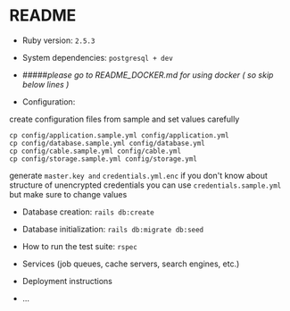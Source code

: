 # README

* Ruby version: `2.5.3`

* System dependencies: `postgresql + dev`

*  #####*please go to README_DOCKER.md for using docker ( so skip below lines )*

* Configuration:

create configuration files from sample and set values carefully

    cp config/application.sample.yml config/application.yml
    cp config/database.sample.yml config/database.yml
    cp config/cable.sample.yml config/cable.yml
    cp config/storage.sample.yml config/storage.yml

generate `master.key and` `credentials.yml.enc` if you don't know about structure of unencrypted credentials you can use `credentials.sample.yml` but make sure to change values

* Database creation: `rails db:create`

* Database initialization: `rails db:migrate db:seed`

* How to run the test suite: `rspec`

* Services (job queues, cache servers, search engines, etc.)

* Deployment instructions

* ...
